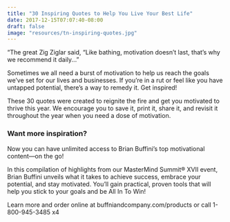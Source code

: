 ```yaml
---
title: "30 Inspiring Quotes to Help You Live Your Best Life"
date: 2017-12-15T07:07:40-08:00
draft: false
image: "resources/tn-inspiring-quotes.jpg"
---
```


“The great Zig Ziglar said, “Like bathing, motivation doesn’t last, that’s why we recommend it daily...”

Sometimes we all need a burst of motivation to help us reach the goals we’ve set for our lives and businesses. If you’re in a rut or feel like you have untapped potential, there’s a way to remedy it. Get inspired!

These 30 quotes were created to reignite the fire and get you motivated to thrive this year. We encourage you to save it, print it, share it, and revisit it throughout the year when you need a dose of motivation.

### Want more inspiration?

Now you can have unlimited access to Brian Buffini’s top motivational content—on the go!

In this compilation of highlights from our MasterMind Summit® XVII event, Brian Buffini unveils what it takes to achieve success, embrace your potential, and stay motivated. You’ll gain practical, proven tools that will help you stick to your goals and be All In To Win!

Learn more and order online at buffniandcompany.com/products or call 1-800-945-3485 x4